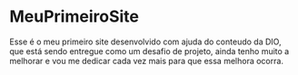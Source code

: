 # MeuPrimeiroSite
 Esse é o meu primeiro site desenvolvido com ajuda do conteudo da DIO, que está sendo entregue como um desafio de projeto, ainda tenho muito a melhorar e vou me dedicar cada vez mais para que essa melhora ocorra. 
